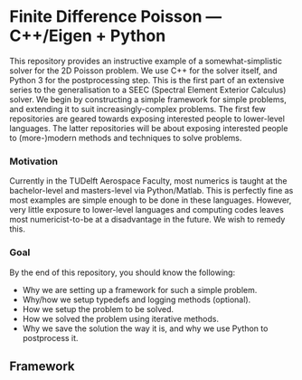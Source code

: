 
# **Finite Difference Poisson — C++/Eigen + Python**

This repository provides an instructive example of a somewhat-simplistic solver for the 2D Poisson problem. We use C++ for the solver itself, and Python 3 for the postprocessing step. This is the first part of an extensive series to the generalisation to a SEEC (Spectral Element Exterior Calculus) solver. We begin by constructing a simple framework for simple problems, and extending it to suit increasingly-complex problems. The first few repositories are geared towards exposing interested people to lower-level languages. The latter repositories will be about exposing interested people to (more-)modern methods and techniques to solve problems.

### Motivation
Currently in the TUDelft Aerospace Faculty, most numerics is taught at the bachelor-level and masters-level via Python/Matlab. This is perfectly fine as most examples are simple enough to be done in these languages. However, very little exposure to lower-level languages and computing codes leaves most numericist-to-be at a disadvantage in the future. We wish to remedy this. 

### Goal
By the end of this repository, you should know the following:
* Why we are setting up a framework for such a simple problem.
* Why/how we setup typedefs and logging methods (optional).
* How we setup the problem to be solved.
* How we solved the problem using iterative methods.
* Why we save the solution the way it is, and why we use Python to postprocess it.

## Framework
